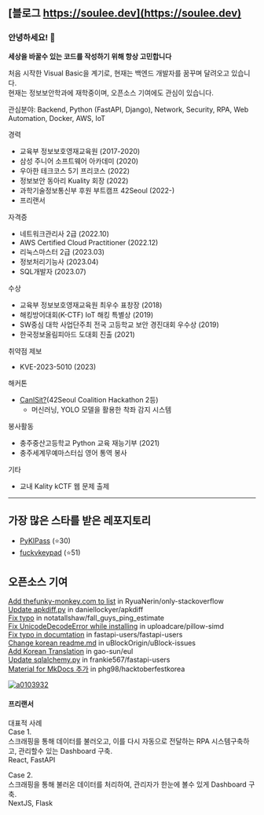 ## [블로그 https://soulee.dev](https://soulee.dev)

### 안녕하세요! 👋
**세상을 바꿀수 있는 코드를 작성하기 위해 항상 고민합니다**

처음 시작한 Visual Basic을 계기로, 현재는 백엔드 개발자를 꿈꾸며 달려오고 있습니다.  
현재는 정보보안학과에 재학중이며, 오픈소스 기여에도 관심이 있습니다.  

관심분야: Backend, Python (FastAPI, Django), Network, Security, RPA, Web Automation, Docker, AWS, IoT

경력
- 교육부 정보보호영재교육원 (2017-2020)
- 삼성 주니어 소프트웨어 아카데미 (2020)
- 우아한 테크코스 5기 프리코스 (2022)
- 정보보안 동아리 Kuality 회장 (2022)
- 과학기술정보통신부 후원 부트캠프 42Seoul (2022-)
- 프리랜서

자격증
- 네트워크관리사 2급 (2022.10)
- AWS Certified Cloud Practitioner (2022.12)
- 리눅스마스터 2급 (2023.03)
- 정보처리기능사 (2023.04)
- SQL개발자 (2023.07)

수상
- 교육부 정보보호영재교육원 최우수 표창장 (2018)
- 해킹방어대회(K-CTF) IoT 해킹 특별상 (2019)
- SW중심 대학 사업단주최 전국 고등학교 보안 경진대회 우수상 (2019)
- 한국정보올림피아드 도대회 진출 (2021)

취약점 제보
- KVE-2023-5010 (2023)

해커톤
- [CanISit?](https://github.com/HiHoi/CanISit)(42Seoul Coalition Hackathon 2등)
  - 머신러닝, YOLO 모델을 활용한 착좌 감지 시스템

봉사활동
- 충주중산고등학교 Python 교육 재능기부 (2021)
- 충주세계무예마스터십 영어 통역 봉사

기타
 - 교내 Kality kCTF 웹 문제 출제

---

## 가장 많은 스타를 받은 레포지토리
- [PyKIPass](https://github.com/alus20x/PyKIPass) (⭐30)
- [fuckvkeypad](https://github.com/soulee-dev/fuckvkeypad) (⭐51)

## 오픈소스 기여
[Add thefunky-monkey.com to list](https://github.com/RyuaNerin/only-stackoverflow/pull/55) in RyuaNerin/only-stackoverflow  
[Update apkdiff.py](https://github.com/daniellockyer/apkdiff/pull/7) in daniellockyer/apkdiff  
[Fix typo](https://github.com/notatallshaw/fall_guys_ping_estimate/pull/50) in notatallshaw/fall_guys_ping_estimate  
[Fix UnicodeDecodeError while installing](https://github.com/uploadcare/pillow-simd/pull/107) in uploadcare/pillow-simd  
[Fix typo in documtation](https://github.com/fastapi-users/fastapi-users/pull/640) in fastapi-users/fastapi-users  
[Change korean readme.md](https://github.com/uBlockOrigin/uBlock-issues/issues/1560) in uBlockOrigin/uBlock-issues  
[Add Korean Translation](https://github.com/gao-sun/eul/pull/89) in gao-sun/eul  
[Update sqlalchemy.py](https://github.com/frankie567/fastapi-users/pull/344) in frankie567/fastapi-users  
[Material for MkDocs 추가](https://github.com/phg98/hacktoberfestkorea/pull/6) in phg98/hacktoberfestkorea  

[![a0103932](http://mazassumnida.wtf/api/generate_badge?boj=a0103932)](https://solved.ac/a0103932)

#### 프리랜서
대표적 사례  
Case 1.  
스크래핑을 통해 데이터를 불러오고, 이를 다시 자동으로 전달하는 RPA 시스템구축하고, 관리할수 있는 Dashboard 구축.  
React, FastAPI

Case 2.  
스크래핑을 통해 불러온 데이터를 처리하여, 관리자가 한눈에 볼수 있게 Dashboard 구축.  
NextJS, Flask
